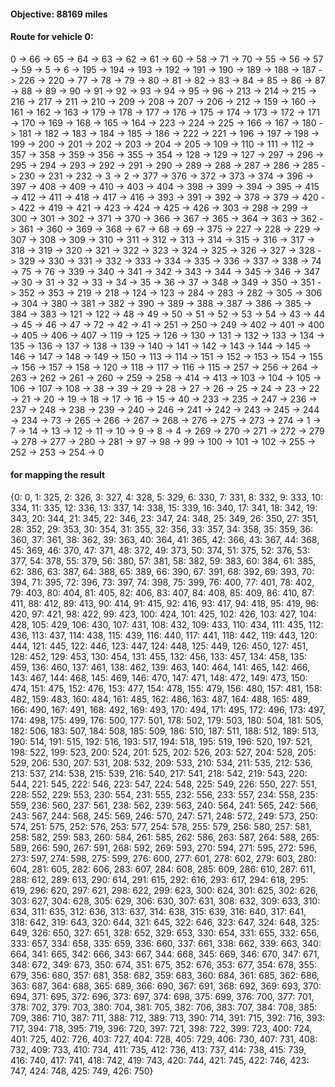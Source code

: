 #### Objective: 88169 miles
#### Route for vehicle 0:
 0 -> 66 -> 65 -> 64 -> 63 -> 62 -> 61 -> 60 -> 58 -> 71 -> 70 -> 55 -> 56 -> 57 -> 59 -> 5 -> 6 -> 195 -> 194 -> 193 -> 192 -> 191 -> 190 -> 189 -> 188 -> 187 -> 226 -> 220 -> 77 -> 78 -> 79 -> 80 -> 81 -> 82 -> 83 -> 84 -> 85 -> 86 -> 87 -> 88 -> 89 -> 90 -> 91 -> 92 -> 93 -> 94 -> 95 -> 96 -> 213 -> 214 -> 215 -> 216 -> 217 -> 211 -> 210 -> 209 -> 208 -> 207 -> 206 -> 212 -> 159 -> 160 -> 161 -> 162 -> 163 -> 179 -> 178 -> 177 -> 176 -> 175 -> 174 -> 173 -> 172 -> 171 -> 170 -> 169 -> 168 -> 165 -> 164 -> 223 -> 224 -> 225 -> 166 -> 167 -> 180 -> 181 -> 182 -> 183 -> 184 -> 185 -> 186 -> 222 -> 221 -> 196 -> 197 -> 198 -> 199 -> 200 -> 201 -> 202 -> 203 -> 204 -> 205 -> 109 -> 110 -> 111 -> 112 -> 357 -> 358 -> 359 -> 356 -> 355 -> 354 -> 128 -> 129 -> 127 -> 297 -> 296 -> 295 -> 294 -> 293 -> 292 -> 291 -> 290 -> 289 -> 288 -> 287 -> 286 -> 285 -> 230 -> 231 -> 232 -> 3 -> 2 -> 377 -> 376 -> 372 -> 373 -> 374 -> 396 -> 397 -> 408 -> 409 -> 410 -> 403 -> 404 -> 398 -> 399 -> 394 -> 395 -> 415 -> 412 -> 411 -> 418 -> 417 -> 416 -> 393 -> 391 -> 392 -> 378 -> 379 -> 420 -> 422 -> 419 -> 421 -> 423 -> 424 -> 425 -> 426 -> 303 -> 298 -> 299 -> 300 -> 301 -> 302 -> 371 -> 370 -> 366 -> 367 -> 365 -> 364 -> 363 -> 362 -> 361 -> 360 -> 369 -> 368 -> 67 -> 68 -> 69 -> 375 -> 227 -> 228 -> 229 -> 307 -> 308 -> 309 -> 310 -> 311 -> 312 -> 313 -> 314 -> 315 -> 316 -> 317 -> 318 -> 319 -> 320 -> 321 -> 322 -> 323 -> 324 -> 325 -> 326 -> 327 -> 328 -> 329 -> 330 -> 331 -> 332 -> 333 -> 334 -> 335 -> 336 -> 337 -> 338 -> 74 -> 75 -> 76 -> 339 -> 340 -> 341 -> 342 -> 343 -> 344 -> 345 -> 346 -> 347 -> 30 -> 31 -> 32 -> 33 -> 34 -> 35 -> 36 -> 37 -> 348 -> 349 -> 350 -> 351 -> 352 -> 353 -> 219 -> 218 -> 124 -> 123 -> 284 -> 283 -> 282 -> 305 -> 306 -> 304 -> 380 -> 381 -> 382 -> 390 -> 389 -> 388 -> 387 -> 386 -> 385 -> 384 -> 383 -> 121 -> 122 -> 48 -> 49 -> 50 -> 51 -> 52 -> 53 -> 54 -> 43 -> 44 -> 45 -> 46 -> 47 -> 72 -> 42 -> 41 -> 251 -> 250 -> 249 -> 402 -> 401 -> 400 -> 405 -> 406 -> 407 -> 119 -> 125 -> 126 -> 130 -> 131 -> 132 -> 133 -> 134 -> 135 -> 136 -> 137 -> 138 -> 139 -> 140 -> 141 -> 142 -> 143 -> 144 -> 145 -> 146 -> 147 -> 148 -> 149 -> 150 -> 113 -> 114 -> 151 -> 152 -> 153 -> 154 -> 155 -> 156 -> 157 -> 158 -> 120 -> 118 -> 117 -> 116 -> 115 -> 257 -> 256 -> 264 -> 263 -> 262 -> 261 -> 260 -> 259 -> 258 -> 414 -> 413 -> 103 -> 104 -> 105 -> 106 -> 107 -> 108 -> 38 -> 39 -> 29 -> 28 -> 27 -> 26 -> 25 -> 24 -> 23 -> 22 -> 21 -> 20 -> 19 -> 18 -> 17 -> 16 -> 15 -> 40 -> 233 -> 235 -> 247 -> 236 -> 237 -> 248 -> 238 -> 239 -> 240 -> 246 -> 241 -> 242 -> 243 -> 245 -> 244 -> 234 -> 73 -> 265 -> 266 -> 267 -> 268 -> 276 -> 275 -> 273 -> 274 -> 1 -> 7 -> 14 -> 13 -> 12 -> 11 -> 10 -> 9 -> 8 -> 4 -> 269 -> 270 -> 271 -> 272 -> 279 -> 278 -> 277 -> 280 -> 281 -> 97 -> 98 -> 99 -> 100 -> 101 -> 102 -> 255 -> 252 -> 253 -> 254 -> 0

#### for mapping the result
{0: 0, 1: 325, 2: 326, 3: 327, 4: 328, 5: 329, 6: 330, 7: 331, 8: 332, 9: 333, 10: 334, 11: 335, 12: 336, 13: 337, 14: 338, 15: 339, 16: 340, 17: 341, 18: 342, 19: 343, 20: 344, 21: 345, 22: 346, 23: 347, 24: 348, 25: 349, 26: 350, 27: 351, 28: 352, 29: 353, 30: 354, 31: 355, 32: 356, 33: 357, 34: 358, 35: 359, 36: 360, 37: 361, 38: 362, 39: 363, 40: 364, 41: 365, 42: 366, 43: 367, 44: 368, 45: 369, 46: 370, 47: 371, 48: 372, 49: 373, 50: 374, 51: 375, 52: 376, 53: 377, 54: 378, 55: 379, 56: 380, 57: 381, 58: 382, 59: 383, 60: 384, 61: 385, 62: 386, 63: 387, 64: 388, 65: 389, 66: 390, 67: 391, 68: 392, 69: 393, 70: 394, 71: 395, 72: 396, 73: 397, 74: 398, 75: 399, 76: 400, 77: 401, 78: 402, 79: 403, 80: 404, 81: 405, 82: 406, 83: 407, 84: 408, 85: 409, 86: 410, 87: 411, 88: 412, 89: 413, 90: 414, 91: 415, 92: 416, 93: 417, 94: 418, 95: 419, 96: 420, 97: 421, 98: 422, 99: 423, 100: 424, 101: 425, 102: 426, 103: 427, 104: 428, 105: 429, 106: 430, 107: 431, 108: 432, 109: 433, 110: 434, 111: 435, 112: 436, 113: 437, 114: 438, 115: 439, 116: 440, 117: 441, 118: 442, 119: 443, 120: 444, 121: 445, 122: 446, 123: 447, 124: 448, 125: 449, 126: 450, 127: 451, 128: 452, 129: 453, 130: 454, 131: 455, 132: 456, 133: 457, 134: 458, 135: 459, 136: 460, 137: 461, 138: 462, 139: 463, 140: 464, 141: 465, 142: 466, 143: 467, 144: 468, 145: 469, 146: 470, 147: 471, 148: 472, 149: 473, 150: 474, 151: 475, 152: 476, 153: 477, 154: 478, 155: 479, 156: 480, 157: 481, 158: 482, 159: 483, 160: 484, 161: 485, 162: 486, 163: 487, 164: 488, 165: 489, 166: 490, 167: 491, 168: 492, 169: 493, 170: 494, 171: 495, 172: 496, 173: 497, 174: 498, 175: 499, 176: 500, 177: 501, 178: 502, 179: 503, 180: 504, 181: 505, 182: 506, 183: 507, 184: 508, 185: 509, 186: 510, 187: 511, 188: 512, 189: 513, 190: 514, 191: 515, 192: 516, 193: 517, 194: 518, 195: 519, 196: 520, 197: 521, 198: 522, 199: 523, 200: 524, 201: 525, 202: 526, 203: 527, 204: 528, 205: 529, 206: 530, 207: 531, 208: 532, 209: 533, 210: 534, 211: 535, 212: 536, 213: 537, 214: 538, 215: 539, 216: 540, 217: 541, 218: 542, 219: 543, 220: 544, 221: 545, 222: 546, 223: 547, 224: 548, 225: 549, 226: 550, 227: 551, 228: 552, 229: 553, 230: 554, 231: 555, 232: 556, 233: 557, 234: 558, 235: 559, 236: 560, 237: 561, 238: 562, 239: 563, 240: 564, 241: 565, 242: 566, 243: 567, 244: 568, 245: 569, 246: 570, 247: 571, 248: 572, 249: 573, 250: 574, 251: 575, 252: 576, 253: 577, 254: 578, 255: 579, 256: 580, 257: 581, 258: 582, 259: 583, 260: 584, 261: 585, 262: 586, 263: 587, 264: 588, 265: 589, 266: 590, 267: 591, 268: 592, 269: 593, 270: 594, 271: 595, 272: 596, 273: 597, 274: 598, 275: 599, 276: 600, 277: 601, 278: 602, 279: 603, 280: 604, 281: 605, 282: 606, 283: 607, 284: 608, 285: 609, 286: 610, 287: 611, 288: 612, 289: 613, 290: 614, 291: 615, 292: 616, 293: 617, 294: 618, 295: 619, 296: 620, 297: 621, 298: 622, 299: 623, 300: 624, 301: 625, 302: 626, 303: 627, 304: 628, 305: 629, 306: 630, 307: 631, 308: 632, 309: 633, 310: 634, 311: 635, 312: 636, 313: 637, 314: 638, 315: 639, 316: 640, 317: 641, 318: 642, 319: 643, 320: 644, 321: 645, 322: 646, 323: 647, 324: 648, 325: 649, 326: 650, 327: 651, 328: 652, 329: 653, 330: 654, 331: 655, 332: 656, 333: 657, 334: 658, 335: 659, 336: 660, 337: 661, 338: 662, 339: 663, 340: 664, 341: 665, 342: 666, 343: 667, 344: 668, 345: 669, 346: 670, 347: 671, 348: 672, 349: 673, 350: 674, 351: 675, 352: 676, 353: 677, 354: 678, 355: 679, 356: 680, 357: 681, 358: 682, 359: 683, 360: 684, 361: 685, 362: 686, 363: 687, 364: 688, 365: 689, 366: 690, 367: 691, 368: 692, 369: 693, 370: 694, 371: 695, 372: 696, 373: 697, 374: 698, 375: 699, 376: 700, 377: 701, 378: 702, 379: 703, 380: 704, 381: 705, 382: 706, 383: 707, 384: 708, 385: 709, 386: 710, 387: 711, 388: 712, 389: 713, 390: 714, 391: 715, 392: 716, 393: 717, 394: 718, 395: 719, 396: 720, 397: 721, 398: 722, 399: 723, 400: 724, 401: 725, 402: 726, 403: 727, 404: 728, 405: 729, 406: 730, 407: 731, 408: 732, 409: 733, 410: 734, 411: 735, 412: 736, 413: 737, 414: 738, 415: 739, 416: 740, 417: 741, 418: 742, 419: 743, 420: 744, 421: 745, 422: 746, 423: 747, 424: 748, 425: 749, 426: 750}  
